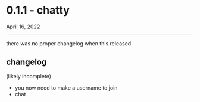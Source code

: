# 0.1.1 - chatty
April 16, 2022
<hr>
there was no proper changelog when this released

## changelog
(likely incomplete)

- you now need to make a username to join
- chat